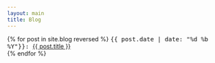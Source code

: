 ```yaml
---
layout: main
title: Blog
---
```


<p>
{% for post in site.blog reversed %}
<span style="font-family: monospace;">{{ post.date | date: "%d %b %Y"}}:  </span>
<a href="{{ post.url }}" title="{{ post.title }}">{{ post.title }}</a>
<br>
{% endfor %}
</p>
